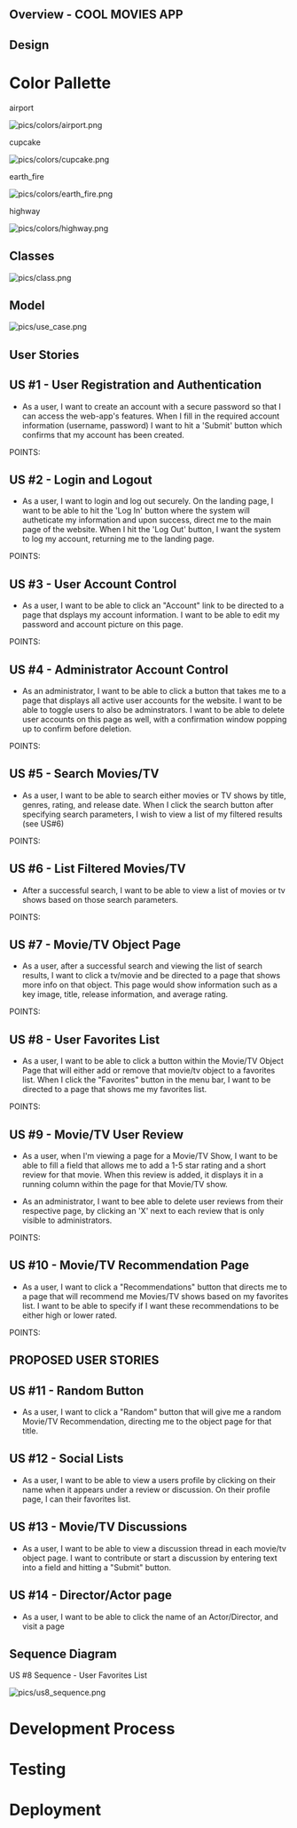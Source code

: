 ## Overview - COOL MOVIES APP ##

## Design

# Color Pallette

airport

![pics/colors/airport.png](pics/colors/airport.png)

cupcake

![pics/colors/cupcake.png](pics/colors/cupcake.png)

earth_fire

![pics/colors/earth_fire.png](pics/colors/earth_fire.png)

highway

![pics/colors/highway.png](pics/colors/highway.png)

## Classes

![pics/class.png](pics/class.png)

## Model 

![pics/use_case.png](pics/usecase.png)

## User Stories ##

<!-- Describe the **user stories** for the project, ensuring each includes clear **acceptance criteria** and a **point estimate**. The **user stories** must align with the **use case diagram** and should be referred to as US#1, US#2, etc.  -->

## US #1 - User Registration and Authentication
- As a user, I want to create an account with a secure password so that I can access the web-app's features. When I fill in the required account information (username, password) I want to hit a 'Submit' button which confirms that my account has been created.

POINTS: 

## US #2 - Login and Logout
- As a user, I want to login and log out securely. On the landing page, I want to be able to hit the 'Log In' button where the system will autheticate my information and upon success, direct me to the main page of the website. When I hit the 'Log Out' button, I want the system to log my account, returning me to the landing page. 

POINTS:

## US #3 - User Account Control
- As a user, I want to be able to click an "Account" link to be directed to a page that dsplays my account information. I want to be able to edit my password and account picture on this page.

POINTS:

## US #4 - Administrator Account Control
- As an administrator, I want to be able to click a button that takes me to a page that displays all active user accounts for the website. I want to be able to toggle users to also be adminstrators. I want to be able to delete user accounts on this page as well, with a confirmation window popping up to confirm before deletion. 

POINTS:

## US #5 - Search Movies/TV
- As a user, I want to be able to search either movies or TV shows by title, genres, rating, and release date. When I click the search button after specifying search parameters, I wish to view a list of my filtered results (see US#6)

POINTS:

## US #6 - List Filtered Movies/TV
- After a successful search, I want to be able to view a list of movies or tv shows based on those search parameters. 

POINTS:

## US #7 - Movie/TV Object Page
- As a user, after a successful search and viewing the list of search results, I want to click a tv/movie and be directed to a page that shows more info on that object. This page would show  information such as a key image, title, release information, and average rating.  

POINTS:

## US #8 - User Favorites List
- As a user, I want to be able to click a button within the Movie/TV Object Page that will either add or remove that movie/tv object to a favorites list. When I click the "Favorites" button in the menu bar, I want to be directed to a page that shows me my favorites list. 

POINTS:

## US #9 - Movie/TV User Review
- As a user, when I'm viewing a page for a Movie/TV Show, I want to be able to fill a field that allows me to add a 1-5 star rating and a short review for that movie. When this review is added, it displays it in a running column within the page for that Movie/TV show. 

- As an administrator, I want to bee able to delete user reviews from their respective page, by clicking an 'X' next to each review that is only visible to administrators. 

POINTS:

## US #10 - Movie/TV Recommendation Page
- As a user, I want to click a "Recommendations" button that directs me to a page that will recommend me Movies/TV shows based on my favorites list. I want to be able to specify if I want these recommendations to be either high or lower rated. 

POINTS:

## PROPOSED USER STORIES ##

## US #11 - Random Button
- As a user, I want to click a "Random" button that will give me a random Movie/TV Recommendation, directing me to the object page for that title. 

## US #12 - Social Lists
- As a user, I want to be able to view a users profile by clicking on their name when it appears under a review or discussion. On their profile page, I can their favorites list.

## US #13 - Movie/TV Discussions
- As a user, I want to be able to view a discussion thread in each movie/tv object page. I want to contribute or start a discussion by entering text into a field and hitting a "Submit" button. 

## US #14 - Director/Actor page
- As a user, I want to be able to click the name of an Actor/Director, and visit a page

## Sequence Diagram

US #8 Sequence - User Favorites List

![pics/us8_sequence.png](pics/us8_sequence.png)

# Development Process 

<!-- This section should describe, in general terms, how Scrum was used in this project. Include a table summarizing the division of the project into sprints, the user story goals planned for each sprint, the user stories actually completed, and the start and end dates of each sprint. You may also add any relevant observations about the sprints as you see fit.

|Sprint#|Goals|Start|End|Done|Observations|
|---|---|---|---|---|---|
|1|US#1, US#2, ...|mm/dd/23|mm/dd/23|US#1|...|

As in Project 2, you should take notes on the major sprint meetings: planning, daily scrums, review, and retrospective. Use the scrum folder and the shared templates to record your notes.
 -->
# Testing 

<!-- In this section, share the results of the tests performed to verify the quality of the developed product, including the test coverage in relation to the written code. There is no minimum code coverage requirement, but ensure there is at least some coverage through one white-box test and one black-box test. -->

# Deployment 
<!-- 
The final product must demonstrate the integrity of at least 5 out of the 6 planned user stories. It should be packaged as a Docker image and be deployable using:

```
docker compose up
``` -->
